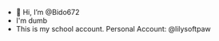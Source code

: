 - 👋 Hi, I’m @Bido672
-  I'm dumb
- This is my school account. Personal Account: @lilysoftpaw
<!---
Bido672/Bido672 is a ✨ special ✨ repository because its `README.md` (this file) appears on your GitHub profile.
You can click the Preview link to take a look at your changes.
--->
